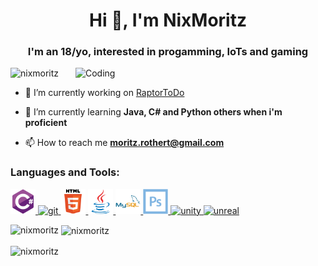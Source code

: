 <h1 align="center">Hi 👋, I'm NixMoritz</h1>
<h3 align="center">I'm an 18/yo, interested in progamming, IoTs and gaming</h3>
<img align="right" alt="Coding" width="400" src="https://media3.giphy.com/media/qgQUggAC3Pfv687qPC/giphy.gif?cid=ecf05e47ghfweoiliom0xfc1qbjuus93qpe47x9af8jflz8u&rid=giphy.gif&ct=g">
<p align="left"> <img src="https://komarev.com/ghpvc/?username=nixmoritz&label=Profile%20views&color=0e75b6&style=flat" alt="nixmoritz" /> </p>

- 🔭 I’m currently working on [RaptorToDo](https://github.com/soulhollow/ToDo)

- 🌱 I’m currently learning **Java, C# and Python others when i'm proficient**

- 📫 How to reach me **moritz.rothert@gmail.com**


<p align="left">
</p>

<h3 align="left">Languages and Tools:</h3>
<p align="left"> <a href="https://www.w3schools.com/cs/" target="_blank" rel="noreferrer"> <img src="https://raw.githubusercontent.com/devicons/devicon/master/icons/csharp/csharp-original.svg" alt="csharp" width="40" height="40"/> </a> <a href="https://git-scm.com/" target="_blank" rel="noreferrer"> <img src="https://www.vectorlogo.zone/logos/git-scm/git-scm-icon.svg" alt="git" width="40" height="40"/> </a> <a href="https://www.w3.org/html/" target="_blank" rel="noreferrer"> <img src="https://raw.githubusercontent.com/devicons/devicon/master/icons/html5/html5-original-wordmark.svg" alt="html5" width="40" height="40"/> </a> <a href="https://www.java.com" target="_blank" rel="noreferrer"> <img src="https://raw.githubusercontent.com/devicons/devicon/master/icons/java/java-original.svg" alt="java" width="40" height="40"/> </a> <a href="https://www.mysql.com/" target="_blank" rel="noreferrer"> <img src="https://raw.githubusercontent.com/devicons/devicon/master/icons/mysql/mysql-original-wordmark.svg" alt="mysql" width="40" height="40"/> </a> <a href="https://www.photoshop.com/en" target="_blank" rel="noreferrer"> <img src="https://raw.githubusercontent.com/devicons/devicon/master/icons/photoshop/photoshop-line.svg" alt="photoshop" width="40" height="40"/> </a> <a href="https://unity.com/" target="_blank" rel="noreferrer"> <img src="https://www.vectorlogo.zone/logos/unity3d/unity3d-icon.svg" alt="unity" width="40" height="40"/> </a> <a href="https://unrealengine.com/" target="_blank" rel="noreferrer"> <img src="https://raw.githubusercontent.com/kenangundogan/fontisto/036b7eca71aab1bef8e6a0518f7329f13ed62f6b/icons/svg/brand/unreal-engine.svg" alt="unreal" width="40" height="40"/> </a> </p>

<p><img align="left" src="https://github-readme-stats.vercel.app/api/top-langs?username=nixmoritz&show_icons=true&locale=en&layout=compact" alt="nixmoritz" /></p>

<p>&nbsp;<img align="center" src="https://github-readme-stats.vercel.app/api?username=nixmoritz&show_icons=true&locale=en" alt="nixmoritz" /></p>

<p><img align="center" src="https://github-readme-streak-stats.herokuapp.com/?user=nixmoritz&" alt="nixmoritz" /></p>


<!--- - 👋 Hi, I’m @NixMoritz 18/yo
- 👀 I’m interested in Progamming/ IoTs and gaming
- 🌱 I’m currently learning Java & C#
- 📫 How to reach me [Website] coming soon
💞️ I’m looking to collaborate on ... --->
<!---
NixMoritz/NixMoritz is a ✨ special ✨ repository because its `README.md` (this file) appears on your GitHub profile.
You can click the Preview link to take a look at your changes.
--->
